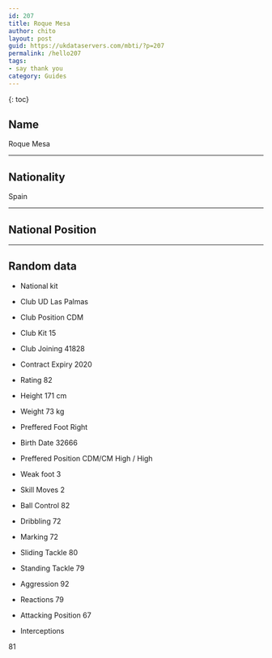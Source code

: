 ```yaml
---
id: 207
title: Roque Mesa
author: chito
layout: post
guid: https://ukdataservers.com/mbti/?p=207
permalink: /hello207
tags:
- say thank you
category: Guides
---
```



{: toc}

## Name  
Roque Mesa 

* * *

## Nationality  
Spain 

* * *

## National Position 

* * *

## Random data 

  * National kit 
  * Club 
UD Las Palmas 

  * Club Position 
CDM 

  * Club Kit 
15 

  * Club Joining 
41828 

  * Contract Expiry 
2020 

  * Rating 
82 

  * Height 
171 cm 

  * Weight 
73 kg 

  * Preffered Foot 
Right 

  * Birth Date 
32666 

  * Preffered Position 
CDM/CM High / High 

  * Weak foot 
3 

  * Skill Moves 
2 

  * Ball Control 
82 

  * Dribbling 
72 

  * Marking 
72 

  * Sliding Tackle 
80 

  * Standing Tackle 
79 

  * Aggression 
92 

  * Reactions 
79 

  * Attacking Position 
67 

  * Interceptions 

81